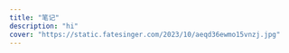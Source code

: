 ```yaml
---
title: "笔记"
description: "hi"
cover: "https://static.fatesinger.com/2023/10/aeqd36ewmo15vnzj.jpg"
---
```

